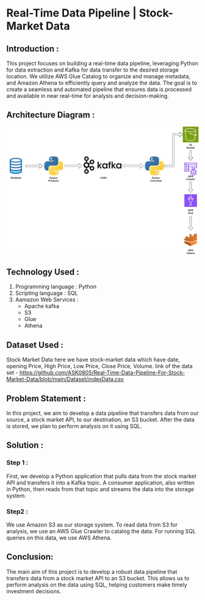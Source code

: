 # Real-Time Data Pipeline | Stock-Market Data

## Introduction :
This project focuses on building a real-time data pipeline, leveraging Python for data extraction and Kafka for data transfer to the desired storage location. We utilize AWS Glue Catalog to organize and manage metadata, and Amazon Athena to efficiently query and analyze the data. The goal is to create a seamless and automated pipeline that ensures data is processed and available in near real-time for analysis and decision-making.

## Architecture Diagram :
![Project Architecture](Architecture.jpg)

## Technology Used : 
1. Programming language : Python
2. Scripting language : SQL
3. Aamazon Web Services :
	- Apache kafka
	- S3
	- Glue
	- Athena

## Dataset Used :
Stock Market Data
here we have stock-market data which have date, opening Price, High Price, Low Price, Close Price, Volume.
link of the data set - https://github.com/ASK0805/Real-Time-Data-Pipeline-For-Stock-Market-Data/blob/main/Dataset/indexData.csv

 ## Problem Statement : 
In this project, we aim to develop a data pipeline that transfers data from our source, a stock market API, to our destination, an S3 bucket. After the data is stored, we plan to perform analysis on it using SQL.

## Solution : 
### Step 1 : 
First, we develop a Python application that pulls data from the stock market API and transfers it into a Kafka topic. A consumer application, also written in Python, then reads from that topic and streams the data into the storage system.
	
### Step2 :
We use Amazon S3 as our storage system. To read data from S3 for analysis, we use an AWS Glue Crawler to catalog the data. For running SQL queries on this data, we use AWS Athena.
 
## Conclusion:
The main aim of this project is to develop a robust data pipeline that transfers data from a stock market API to an S3 bucket. This allows us to perform analysis on the data using SQL, helping customers make timely investment decisions.
